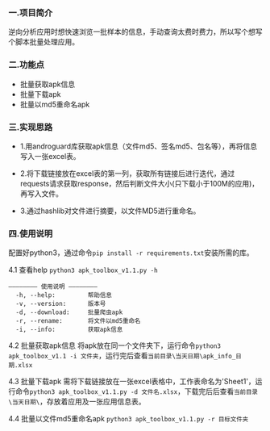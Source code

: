 ### 一.项目简介
逆向分析应用时想快速浏览一批样本的信息，手动查询太费时费力，所以写个想写个脚本批量处理应用。

### 二.功能点
- 批量获取apk信息
- 批量下载apk
- 批量以md5重命名apk

### 三.实现思路
- 1.用androguard库获取apk信息（文件md5、签名md5、包名等），再将信息写入一张excel表。

- 2.将下载链接放在excel表的第一列，获取所有链接后进行迭代，通过requests请求获取response，然后判断文件大小(只下载小于100M的应用)，再写入文件。

- 3.通过hashlib对文件进行摘要，以文件MD5进行重命名。

### 四.使用说明
配置好python3，通过命令`pip install -r requirements.txt`安装所需的库。

4.1 查看help
`python3 apk_toolbox_v1.1.py -h`

```
———————— 使用说明 ————————
  -h, --help:         帮助信息
  -v, --version:      版本号
  -d, --download:     批量爬虫apk
  -r, --rename:       将文件以md5重命名
  -i, --info:         获取apk信息
```

4.2 批量获取apk信息
将apk放在同一个文件夹下，运行命令`python3 apk_toolbox_v1.1 -i 文件夹`，运行完后查看`当前目录\当天日期\apk_info_日期.xlsx`

4.3 批量下载apk
需将下载链接放在一张excel表格中，工作表命名为'Sheet1'，运行命令`python3 apk_toolbox_v1.1.py -d 文件名.xlsx`，下载完后后查看`当前目录\当天日期\`，存放着应用及一张应用信息表。

4.4 批量以文件md5重命名apk
`python3 apk_toolbox_v1.1.py -r 目标文件夹`
